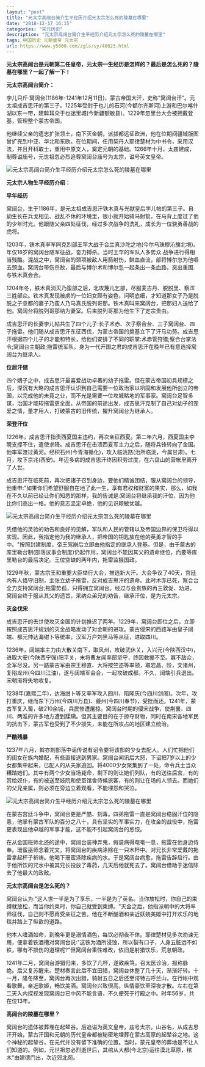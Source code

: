 ```yaml
---
layout: "post"
title: "元太宗高阔台简介生平经历介绍元太宗怎么死的陵墓在哪里"
date: "2018-12-17 16:15"
categories: "宋元历史"
description: "元太宗高阔台简介生平经历介绍元太宗怎么死的陵墓在哪里"
tags: 中国历史 元朝皇帝 元太宗
url: https://www.y5000.com/zgls/sy/40023.html
---
```






**元太宗高阔台是元朝第二任皇帝，元太宗一生经历是怎样的？最后是怎么死的？陵墓在哪里？一起了解一下！**

 **元太宗高阔台简介：**

孛儿只斤·窝阔台(1186年-1241年12月11日)，蒙古帝国大汗，史称"窝阔台汗"。元太祖成吉思汗的第三子。1225年受封于也儿的石河(今额尔齐斯河)上游和巴尔喀什湖以东一带，建斡耳朵于也迷里城(今新疆额敏县)。1229年忽里台大会被拥戴登基，管理整个蒙古帝国。

他继续父亲的遗志扩张领土，南下灭金朝，派拔都远征欧洲，他在位期间疆域版图曾扩充到中亚、华北和东欧。在位期间，任用契丹人耶律楚材为中书令，采用汉法，并且开科取士，重用中原文人，奠定元朝的基础。1266年十月，太庙建成，制尊谥庙号，元世祖忽必烈追尊窝阔台庙号为太宗，谥号英文皇帝。

![元太宗高阔台简介生平经历介绍元太宗怎么死的陵墓在哪里](https://img.y5000.com/uploads/allimg/190112/56933f6488203dd2b27a9323a5d10cd2.jpg)

 **元太宗人物生平经历介绍：**

 **早年经历**

窝阔台，生于1186年，是元太祖成吉思汗铁木真与光献皇后孛儿帖的第三子。自幼生长在兵戈相见、战乱不休的环境里，很小就开始骑马射箭，在马背上度过了他的少年时光。他跟随父亲四处征伐，经过多次战争的洗礼，成长为一位骁勇善战的虎将。

1203年，铁木真率军同克烈部王罕大战于合兰真沙陀之地(今尔乌珠穆沁旗北境)。年仅18岁的窝阔台随军征战，奋力搏杀。当时王罕的军队人多势众.战争进行得相当残酷。混战之中，窝阔台的颈项被敌人用箭射伤，鲜血直流，部将博尔忽为他咂去颈血。窝阔台带伤杀敌，最后与博尔术和博尔忽一起条出一条血路，突出重围.与铁木真会合。

1204年冬，铁木真消灭乃蛮部之后，北攻篾儿乞部，尽服麦古丹、脱脱里、察浑三姓部众。铁木真发现被虏的一位妇女颇有姿色，问明底细，才知道那女子乃是脱脱之子忽都的妻子乃蛮人乃马真氏脱列哥那。铁木真叫来窝阔台，把那妇人送给了他。窝阔台将脱列哥那纳为妻室。后来脱列哥那为他生下了定宗贵由。

成吉思汗的长妻孛儿帖共生了四个儿子:长子术赤、次子察合台、三子窝阔台、四子拖雷。他们随从成吉思汗东征西伐，为蒙古帝国的奠基立下了汗马功劳。成吉思汗根据四个儿子的才能和特长，给他们安排了不同的职掌:术赤管狩猎;察合台掌法令;窝阔台主朝政;拖雷统军队。身为一代开国之君的成吉思汗在晚年已有意选择窝阔台为继承人。

 **位居汗储**

四个嫡子之中，成吉思汗最喜爱战功卓著的幼子拖雷。但在蒙古帝国初具规模之后，深沉有大略的成吉思汗认识到自己需要一位政治家以巩固和发展他所创立的帝国，以完成他的未竟之业，而不光是需要一位攻城略地的军事家。窝阔台足智多谋，治国才能较拖雷更全面。从帝国的前途出发，成吉思汗克制了自己对幼子的宠爱之情，量才用人，打破蒙古的旧传统，擢升窝阔台为继承人。

 **荣登汗位**

1226年，成吉思汗指责西夏国主违约，再次亲征西夏。第二年六月，西夏国主李睍支撑不住，遣使求降。成吉思汗在击溃西夏军主力之后，随将兵锋转向了金国。他率军渡过黄河。经积石州(今青海循化)，攻入临洮路(治所临洮，今属甘肃)。七月，攻下京兆(西安)。年迈多病的成吉思汗终因积劳过度，在六盘山的营帐里离开了人世。

成吉思汗在临死前，再次把诸子召到身边，要他们精诚团结，服从窝阔台的领导，他重申:"如果你们希望舒服自在地了此一生，享有君权和财富的果实，那么，如我在不久以前已经让你们知悉的那样，我的告诫是:窝阔台将继承我的汗位，因为他比你们高出一格。他的意志坚定卓绝，他的见识颖敏优越。

![元太宗高阔台简介生平经历介绍元太宗怎么死的陵墓在哪里](https://img.y5000.com/uploads/allimg/190112/43dcd7f9827ad27e24aedaf60643a0e3.jpg)

凭借他的灵验的劝告和良好的见解，军队和人民的管辖以及帝国边界的保卫将得以实现。因此，我指定他为我的继承人，把帝国的钥匙放在他的英勇才智的手中。"按照封建制度，帝王驾崩后立即由他指定的继承人登基。但是，由于蒙古的库里勒台制(部落议事会制度)仍起作用，窝阔台不能因其父的遗命继位，而要等库里勒台的最后决定。王位空缺的两年内，拖雷监摄国政。

1229年秋，蒙古宗王和重要大臣举行大会，推选新大汗。大会争议了40天，宫廷内有人恪守旧制，主张立幼子拖雷，反对成吉思汗的遗命。此时术赤已死，察合台全力支持窝阔台;拖雷势孤，只得拥立窝阔台。经过与会贵族的再三敦促、劝进，窝阔台终于服从其父的遗旨，采纳众弟兄的劝告，继承汗位，是为元太宗。

 **灭金伐宋**

成吉思汗的去世使攻灭金国的计划推迟了两年。1229年，窝阔台即位之后，立即按照成吉思汗规划的灭金战略发动了对金朝的进攻。蒙古侵宋的西路军由皇子阔端、都元帅达海绀卜等统率，汉军万户刘黑马等从征，进取四川。

1236年，阔端率主力由大散关南下，取风州，攻破武休关，入兴元(今陕西汉中)，进取大安(今陕西宁强)阳平关，末将曹友闻率部坚守，终因救援不至。寡不敌众，全军尽没。另一路蒙古军由宗王穆直、大将按竺迩等率领，取宕昌、阶，文诸州，复陷龙州(今四川江油)，遂与阔端军会合，一起攻破成都。不久，阔端引兵退出。宋朝渐将失地收复。

1238年(嘉熙二年)，达海绀卜等又率军攻入四川，陷隆庆(今四川剑阁)。次年，攻打重庆，继而东下万州(今四川万县)、夔州(今四川奉节)，受挫而还。1241年，蒙古军复入蜀，破210余城，兵民惨遭屠掠。窝阔台时期的侵宋战争，使荆襄、四川、两淮的许多地方遭到蹂躏。但其主要目的在于掠夺财物，同时在南宋各地军民的抗击下，蒙古军也受到了不少损失，未能在所攻占的地区建立统治。

 **严酷残暴**

1237年六月，斡亦刺部落中谣传说有诏令要将该部的少女去配人。人们忙把他们的闺女在族内婚配，有些直接送到男家。窝阔台闻讯后大怒，下诏把7岁以上的少女都集中起来，已配人的从夫家追回。将4000少女聚集到了一处，命令兵士当众糟踏她们。其中有两个少女当场毙命，剩下的则让她们列队，有的送往后宫，有的赏给奴仆，有的被送至妓院和使臣馆舍侍候旅客，有的则让在场的人领去。而她们的父兄亲属，则必须在旁边立着观看，不能埋怨和哭泣。

![元太宗高阔台简介生平经历介绍元太宗怎么死的陵墓在哪里](https://img.y5000.com/uploads/allimg/190112/f569576acbff9560a9023b3b918b854d.jpg)

在蒙古宫廷斗争中，窝阔台更是严酷、刻毒。四弟拖雷一直是窝阔台稳固汗位的隐患，他掌有蒙古军队的百分之八十，具有坚实的军事实力，在攻金的战役中，拖雷更表现出他卓越的军事才能，这不能不引起窝阔台的忌恨。

在从金国班师北还的途中，窝阔台装神弄鬼，假装病得奄奄一息，拖雷在他身边侍奉。珊蛮巫师念着咒文，将窝阔台的疾病涤除在一只木杯中。对兄长非常爱戴的拖雷拿起杯子祈祷。他喝下珊蛮涤除疾病的水。于是窝阔台病愈，拖雷告辞启行。由于他所饮的咒水中被其兄长投放了毒药，几天后他就死去了。窝阔台借助于迷信除去了他最大的政敌。

 **元太宗高阔台是怎么死的？**

窝阔台认为:"这人世一半是为了享乐，一半是为了英名。当你放松时，你自己的束缚就放松，而当你约束时，你自己就受到束缚。"灭金之后，他指派朝中的大将率师征伐，自己则不愿再受亲征之苦。他在不断酗酒和亲近妖娆美姬中打开欢乐的地毯并踏上了纵欲的道路。  

他本人嗜酒如命，到晚年更是溺情酒色，每饮必彻夜不休。耶律楚材见多次劝谏无用，便拿着铁酒槽对窝阔台说:"这铁为酒所浸蚀，所以裂有口子，人身五脏远不如铁，哪有不损伤的道理呢?"但窝阔台秉性难改，依旧是射猎饮乐，荒怠朝政。

1241年二月，窝阔台游猎归来，多饮了几杯，遂致疾笃。召太医诊治，报称脉绝。后又复苏醒来。楚材奏言此后不宜田猎，窝阔台休整了几十天，渐渐好转。十一月，隆冬降至，窝阔台再次出猎，骑射五日之后还至谔特古呼兰山，在行帐中观看歌舞，亲近歌姬，畅饮美酒。窝阔台兴致很高，纵情豪饮至深夜才散。左右在第二天入内探视发现窝阔台已中风不能言语，不久便死于行殿之中。时年56岁，共在位13年。

 **高阔台的陵墓在哪里？**

窝阔台的遗体被葬埋在起辇谷。后追谥为英文皇帝，庙号太宗。山谷名，从成吉思汗开始，蒙古汗国和元朝的历代皇帝都被秘密地埋葬在蒙古高原的起辇谷之地。这个神秘的起辇谷，在元代并没有留下准确的位置。当时，蒙元皇帝的葬地是不让人们知道的。例如，元世祖忽必烈逝世后，其棺从大都(今北京)运往漠北草原，棺木"由建德门出，次近郊北苑。
